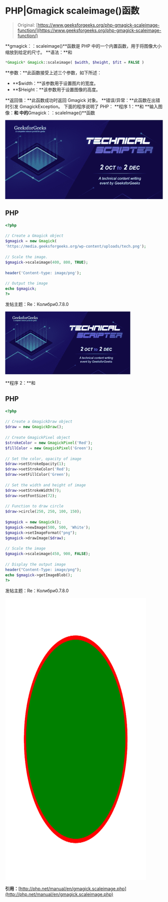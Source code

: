 # PHP|Gmagick scaleimage()函数

> Original: [https://www.geeksforgeeks.org/php-gmagick-scaleimage-function/](https://www.geeksforgeeks.org/php-gmagick-scaleimage-function/)

**gmagick：：scaleimage()**函数是 PHP 中的一个内置函数，用于将图像大小缩放到给定的尺寸。
**语法：**和

```php
*Gmagick* Gmagick::scaleimage( $width, $height, $fit = FALSE )
```

**参数：**此函数接受上述三个参数，如下所述：

*   **$width：**该参数用于设置图片的宽度。
*   **$Height：**该参数用于设置图像的高度。

**返回值：**此函数成功时返回 Gmagick 对象。
**错误/异常：**此函数在出错时引发 GmagickException。
下面的程序说明了 PHP：
**程序 1：**和
**输入图像：**和
中的**Gmagick：：scaleImage()**函数

![](img/88e955c2701e97341d552eba1b5adceb.png)

## PHP

```php
<?php

// Create a Gmagick object
$gmagick = new Gmagick(
'https://media.geeksforgeeks.org/wp-content/uploads/tech.png');

// Scale the image.
$gmagick->scaleimage(400, 800, TRUE);

header('Content-type: image/png');

// Output the image
echo $gmagick;
?>
```

发帖主题：Re：Колибри0.7.8.0

![](img/da82429f866130aebc71b700c7250d1c.png)

**程序 2：**和

## PHP

```php
<?php

// Create a GmagickDraw object
$draw = new GmagickDraw();

// Create GmagickPixel object
$strokeColor = new GmagickPixel('Red');
$fillColor = new GmagickPixel('Green');

// Set the color, opacity of image
$draw->setStrokeOpacity(1);
$draw->setStrokeColor('Red');
$draw->setFillColor('Green');

// Set the width and height of image
$draw->setStrokeWidth(7);
$draw->setFontSize(72);

// Function to draw circle 
$draw->circle(250, 250, 100, 150);

$gmagick = new Gmagick();
$gmagick->newImage(500, 500, 'White');
$gmagick->setImageFormat("png");
$gmagick->drawImage($draw);

// Scale the image
$gmagick->scaleimage(450, 900, FALSE);

// Display the output image
header("Content-Type: image/png");
echo $gmagick->getImageBlob();
?>
```

发帖主题：Re：Колибри0.7.8.0

![](img/789d2995af74ffd18891186175fea6b0.png)

**引用：**[http://php.net/manual/en/gmagick.scaleimage.php](http://php.net/manual/en/gmagick.scaleimage.php)